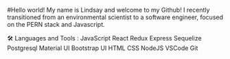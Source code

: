 #Hello world! 
My name is Lindsay and welcome to my Github!
I recently transitioned from an environmental scientist to a software engineer, focused on the PERN stack and Javascript.

🛠️ Languages and Tools :
JavaScript  React  Redux   Express   Sequelize  Postgresql  Material UI  Bootstrap UI  HTML CSS  NodeJS  VSCode  Git
